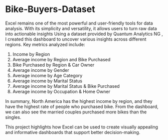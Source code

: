 # Bike-Buyers-Dataset
Excel remains one of the most powerful and user-friendly tools for data analysis. With its simplicity and versatility, it allows users to turn raw data into actionable insights
Using a dataset provided by Quantum Analytics NG , I created this dashboard to uncover various insights across different regions. Key metrics analyzed include:

1. Income by Region 
2. ⁠Average income by Region and Bike Purchased
3. ⁠Bike Purchased by Region & Car Owner
4. ⁠Average income by Gender
5. ⁠Average income by Age Category 
6. ⁠Average income by Marital Status 
7. ⁠Average income by Marital Status & Bike Purchased
8. ⁠Average income by Occupation & Home Owner

In summary, North America has the highest income by region, and they have the highest rate of people who purchased bike. From the dashboard, we can also see the married couples purchased more bikes than the singles. 

This project highlights how Excel can be used to create visually appealing and informative dashboards that support better decision-making.
